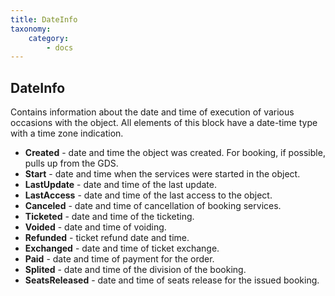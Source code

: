 ```yaml
---
title: DateInfo
taxonomy:
    category:
        - docs
---
```


DateInfo
--------

Contains information about the date and time of execution of various occasions with the object. All elements of this block have a date-time type with a time zone indication.

-   **Created** - date and time the object was created. For booking, if possible, pulls up from the GDS.
-   **Start** - date and time when the services were started in the object.
-   **LastUpdate** -  date and time of the last update.
-   **LastAccess** - date and time of the last access to the object.
-   **Canceled** - date and time of cancellation of booking services.
-   **Ticketed** - date and time of the ticketing.
-   **Voided** - date and time of voiding.
-   **Refunded** - ticket refund date and time.
-   **Exchanged** - date and time of ticket exchange.
-   **Paid** - date and time of payment for the order.
-   **Splited** - date and time of the division of the booking.
-   **SeatsReleased** - date and time of seats release for the issued booking.